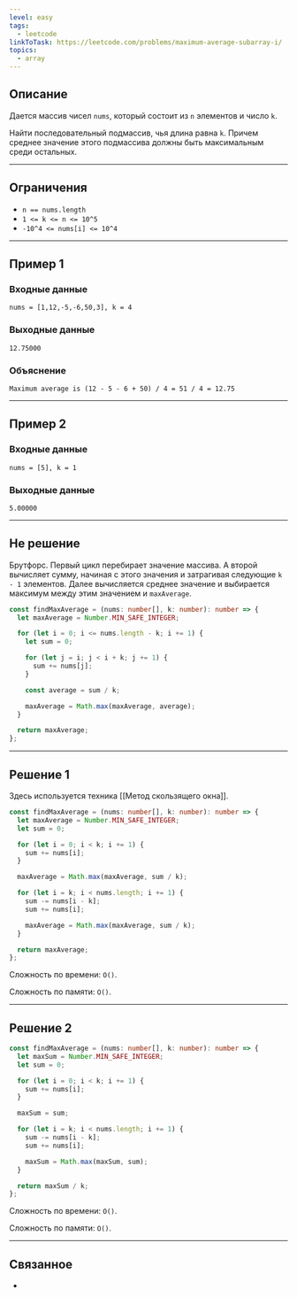 ```yaml
---
level: easy
tags:
  - leetcode
linkToTask: https://leetcode.com/problems/maximum-average-subarray-i/
topics:
  - array
---
```

## Описание

Дается массив чисел `nums`, который состоит из `n` элементов и число `k`.

Найти последовательный подмассив, чья длина равна `k`. Причем среднее значение этого подмассива должны быть максимальным среди остальных.

---
## Ограничения

- `n == nums.length`
- `1 <= k <= n <= 10^5`
- `-10^4 <= nums[i] <= 10^4`

---
## Пример 1

### Входные данные

```
nums = [1,12,-5,-6,50,3], k = 4
```
### Выходные данные

```
12.75000
```
### Объяснение

```
Maximum average is (12 - 5 - 6 + 50) / 4 = 51 / 4 = 12.75
```

---
## Пример 2

### Входные данные

```
nums = [5], k = 1
```
### Выходные данные

```
5.00000
```

---
## Не решение

Брутфорс. Первый цикл перебирает значение массива. А второй вычисляет сумму, начиная с этого значения и затрагивая следующие `k - 1` элементов. Далее вычисляется среднее значение и выбирается максимум между этим значением и `maxAverage`.

```typescript
const findMaxAverage = (nums: number[], k: number): number => {
  let maxAverage = Number.MIN_SAFE_INTEGER;

  for (let i = 0; i <= nums.length - k; i += 1) {
    let sum = 0;

    for (let j = i; j < i + k; j += 1) {
      sum += nums[j];
    }

    const average = sum / k;

    maxAverage = Math.max(maxAverage, average);
  }

  return maxAverage;
};
```

---
## Решение 1

Здесь используется техника [[Метод скользящего окна]].

```typescript
const findMaxAverage = (nums: number[], k: number): number => {
  let maxAverage = Number.MIN_SAFE_INTEGER;
  let sum = 0;

  for (let i = 0; i < k; i += 1) {
    sum += nums[i];
  }

  maxAverage = Math.max(maxAverage, sum / k);

  for (let i = k; i < nums.length; i += 1) {
    sum -= nums[i - k];
    sum += nums[i];

    maxAverage = Math.max(maxAverage, sum / k);
  }

  return maxAverage;
};
```

Сложность по времени: `O()`.

Сложность по памяти: `O()`.

---
## Решение 2

```typescript
const findMaxAverage = (nums: number[], k: number): number => {
  let maxSum = Number.MIN_SAFE_INTEGER;
  let sum = 0;

  for (let i = 0; i < k; i += 1) {
    sum += nums[i];
  }

  maxSum = sum;

  for (let i = k; i < nums.length; i += 1) {
    sum -= nums[i - k];
    sum += nums[i];

    maxSum = Math.max(maxSum, sum);
  }

  return maxSum / k;
};
```

Сложность по времени: `O()`.

Сложность по памяти: `O()`.

---
## Связанное

- 